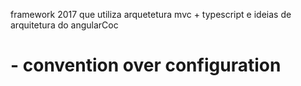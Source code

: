 framework 2017 que utiliza arquetetura mvc + typescript e ideias de arquitetura do angularCoc 


# - convention over configuration